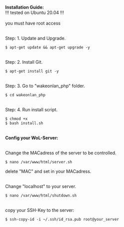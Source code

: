 **Installation Guide:**<br>
!!! tested on Ubuntu 20.04 !!!<br><br>
you must have root access

<br>Step: 1. Update and Upgrade.

```
$ apt-get update && apt-get upgrade -y
```

<br>Step: 2. Install Git.

```
$ apt-get install git -y
```

<br>Step: 3. Go to "wakeonlan_php" folder.

```
$ cd wakeonlan_php
```

<br>Step: 4. Run install script.

```
$ chmod +x
$ bash install.sh
```

<br>**Config your WoL-Server:**

<br>Change the MACadress of the server to be controlled.

```
$ nano /var/www/html/server.sh
```
delete "MAC" and set in your MACadress.

<br>Change "localhost" to your server.

```
$ nano /var/www/html/shutdown.sh
```

<br>copy your SSH-Key to the server:

```
$ ssh-copy-id -i ~/.ssh/id_rsa.pub root@your_server
```

